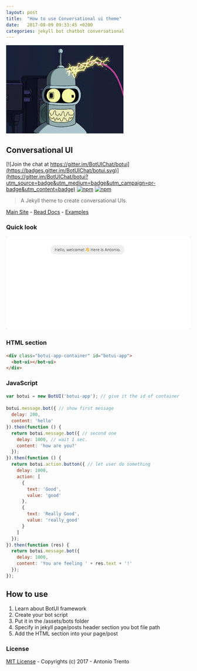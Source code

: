 ```yaml
---
layout: post
title:  "How to use Conversational ui theme"
date:   2017-08-09 09:33:45 +0200
categories: jekyll bot chatbot conversational
---
```


![Hello there](/assets/img/how-to-use-bender.gif)

## Conversational UI

[![Join the chat at https://gitter.im/BotUIChat/botui](https://badges.gitter.im/BotUIChat/botui.svg)](https://gitter.im/BotUIChat/botui?utm_source=badge&utm_medium=badge&utm_campaign=pr-badge&utm_content=badge) [![npm](https://img.shields.io/npm/v/botui.svg?style=flat-square)](https://www.npmjs.com/package/botui) [![npm](https://img.shields.io/npm/dm/botui.svg?style=flat-square)](https://www.npmjs.com/package/botui)

> A Jekyll theme to create conversational UIs.


[Main Site](https://botui.org) - [Read Docs](https://docs.botui.org) - [Examples](https://github.com/moinism/botui-examples)

### Quick look

![Conversional UI theme](/assets/img/conversionalui.gif)

### HTML section

```html
<div class="botui-app-container" id="botui-app">
  <bot-ui></bot-ui>
</div>
```

### JavaScript


```javascript
var botui = new BotUI('botui-app'); // give it the id of container

botui.message.bot({ // show first message
  delay: 200,
  content: 'hello'
}).then(function () {
  return botui.message.bot({ // second one
    delay: 1000, // wait 1 sec.
    content: 'how are you?'
  });
}).then(function () {
  return botui.action.button({ // let user do something
    delay: 1000,
    action: [
      {
        text: 'Good',
        value: 'good'
      },
      {
        text: 'Really Good',
        value: 'really_good'
      }
    ]
  });
}).then(function (res) {
  return botui.message.bot({
    delay: 1000,
    content: 'You are feeling ' + res.text + '!'
  });
});
```

## How to use

1. Learn about BotUI framework
2. Create your bot script
3. Put it in the /assets/bots folder
4. Specify in jekyll page/posts header section you bot file path
5. Add the HTML section into your page/post


### License

[MIT License](https://github.com/conversationalui/conversationalui.github.io/blob/master/LICENSE) - Copyrights (c) 2017 - Antonio Trento

